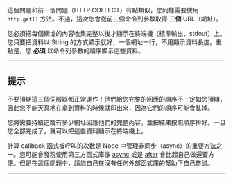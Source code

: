 這個問題和前一個問題（HTTP COLLECT）有點類似，您同樣需要使用 `http.get()` 方法。不過，這次您會從前三個命令列參數取得 **三個** URL（網址）。

您必須把每個網址的內容收集完整以後才顯示在終端機（標準輸出，stdout）上。您只要把資料以 String 的方式顯示就好，一個網址一行，不用顯示資料長度。重點是，您 **必須** 以命令列參數的順序顯示這些資料。

----------------------------------------------------------------------
## 提示

不要預期這三個伺服器都正常運作！他們給您完整的回應的順序不一定如您預期，因此您不能天真地在拿到資料的時候就印出來，因為它們的順序可能會亂掉。

您將需要持續追蹤有多少網址回應他們的完整內容，並把結果按照順序排好。一旦您全部完成了，就可以把這些資料顯示在終端機上。

計算 callback 函式被呼叫的次數是 Node 中管理非同步（async）的重要方法之一。您可能會發現使用第三方函式庫像 [async](http://npm.im/async) 或是 [after](http://npm.im/after) 會比起自己做還要方便。但是在這個問題中，請您自己在沒有任何外部函式庫的幫助下自己嘗試。

----------------------------------------------------------------------